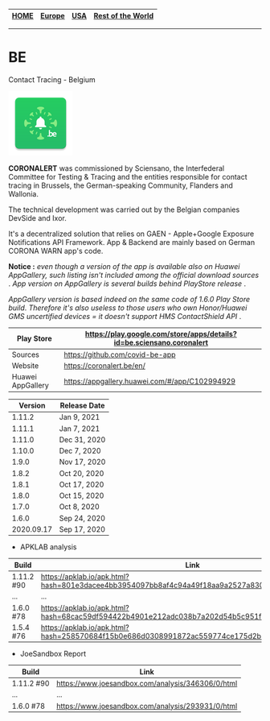 [**HOME**](https://github.com/ct-report/summary) | [Europe](https://github.com/ct-report/summary/blob/master/Europe.md) | [USA](https://github.com/ct-report/summary/blob/master/USA.md) | [Rest of the World](https://github.com/ct-report/summary/blob/master/ROTW.md)
-----|-----|------|-----

-------------------------------------

# BE
Contact Tracing - Belgium

![](apkicon_BE.png)

**CORONALERT** was commissioned by Sciensano, the Interfederal Committee for Testing & Tracing and the entities responsible for contact tracing in Brussels, the German-speaking Community, Flanders and Wallonia.

The technical development was carried out by the Belgian companies DevSide and Ixor.

It's a decentralized solution that relies on GAEN - Apple+Google Exposure Notifications API Framework. App & Backend are mainly based on German CORONA WARN app's code.

**Notice :** *even though a version of the app is available also on Huawei AppGallery, such listing isn't included among the official download sources* . *App version on AppGallery is several builds behind PlayStore release* . 

*AppGallery version is based indeed on the same code of 1.6.0 Play Store build*. *Therefore it's also useless to those users who own Honor/Huawei GMS uncertified devices = it doesn't support HMS ContactShield API* .



Play Store | https://play.google.com/store/apps/details?id=be.sciensano.coronalert
-----------|-----------------------------------------------------------------------
Sources | https://github.com/covid-be-app
Website | https://coronalert.be/en/
Huawei AppGallery | https://appgallery.huawei.com/#/app/C102994929

Version | Release Date
--------|-------------
1.11.2 | Jan 9, 2021
1.11.1 | Jan 7, 2021
1.11.0 | Dec 31, 2020
1.10.0 | Dec 7, 2020
1.9.0 | Nov 17, 2020
1.8.2 | Oct 20, 2020
1.8.1 | Oct 17, 2020
1.8.0 | Oct 15, 2020
1.7.0 | Oct 8, 2020
1.6.0 | Sep 24, 2020
2020.09.17 | Sep 17, 2020

- APKLAB analysis

Build | Link
------|-----
1.11.2 #90 | https://apklab.io/apk.html?hash=801e3dacee4bb3954097bb8af4c94a49f18aa9a2527a8300e2c835f7acff0434
... | ...
1.6.0 #78 | https://apklab.io/apk.html?hash=68cac59df594422b4901e212adc038b7a202d54b5c951fa75221e7d5a3356e41
1.5.4 #76 | https://apklab.io/apk.html?hash=258570684f15b0e686d0308991872ac559774ce175d2b068a290acca31817cb0

- JoeSandbox Report

Build | Link
------|-----
1.11.2 #90 | https://www.joesandbox.com/analysis/346306/0/html
... | ...
1.6.0 #78 | https://www.joesandbox.com/analysis/293931/0/html
